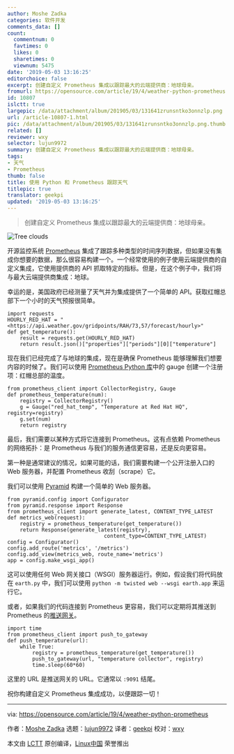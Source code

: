 ```yaml
---
author: Moshe Zadka
categories: 软件开发
comments_data: []
count:
  commentnum: 0
  favtimes: 0
  likes: 0
  sharetimes: 0
  viewnum: 5475
date: '2019-05-03 13:16:25'
editorchoice: false
excerpt: 创建自定义 Prometheus 集成以跟踪最大的云端提供商：地球母亲。
fromurl: https://opensource.com/article/19/4/weather-python-prometheus
id: 10807
islctt: true
largepic: /data/attachment/album/201905/03/131641zrunsntko3onnzlp.png
url: /article-10807-1.html
pic: /data/attachment/album/201905/03/131641zrunsntko3onnzlp.png.thumb.jpg
related: []
reviewer: wxy
selector: lujun9972
summary: 创建自定义 Prometheus 集成以跟踪最大的云端提供商：地球母亲。
tags:
- 天气
- Prometheus
thumb: false
title: 使用 Python 和 Prometheus 跟踪天气
titlepic: true
translator: geekpi
updated: '2019-05-03 13:16:25'
---
```



> 
> 创建自定义 Prometheus 集成以跟踪最大的云端提供商：地球母亲。
> 
> 
> 


![Tree clouds](/data/attachment/album/201905/03/131641zrunsntko3onnzlp.png "Tree clouds")


开源监控系统 [Prometheus](https://prometheus.io/) 集成了跟踪多种类型的时间序列数据，但如果没有集成你想要的数据，那么很容易构建一个。一个经常使用的例子使用云端提供商的自定义集成，它使用提供商的 API 抓取特定的指标。但是，在这个例子中，我们将与最大云端提供商集成：地球。


幸运的是，美国政府已经测量了天气并为集成提供了一个简单的 API。获取红帽总部下一个小时的天气预报很简单。



```
import requests
HOURLY_RED_HAT = "<https://api.weather.gov/gridpoints/RAH/73,57/forecast/hourly>"
def get_temperature():
    result = requests.get(HOURLY_RED_HAT)
    return result.json()["properties"]["periods"][0]["temperature"]
```

现在我们已经完成了与地球的集成，现在是确保 Prometheus 能够理解我们想要内容的时候了。我们可以使用 [Prometheus Python 库](https://github.com/prometheus/client_python)中的 gauge 创建一个注册项：红帽总部的温度。



```
from prometheus_client import CollectorRegistry, Gauge
def prometheus_temperature(num):
    registry = CollectorRegistry()
    g = Gauge("red_hat_temp", "Temperature at Red Hat HQ", registry=registry)
    g.set(num)
    return registry
```

最后，我们需要以某种方式将它连接到 Prometheus。这有点依赖 Prometheus 的网络拓扑：是 Prometheus 与我们的服务通信更容易，还是反向更容易。


第一种是通常建议的情况，如果可能的话，我们需要构建一个公开注册入口的 Web 服务器，并配置 Prometheus 收刮（scrape）它。


我们可以使用 [Pyramid](https://trypyramid.com/) 构建一个简单的 Web 服务器。



```
from pyramid.config import Configurator
from pyramid.response import Response
from prometheus_client import generate_latest, CONTENT_TYPE_LATEST
def metrics_web(request):
    registry = prometheus_temperature(get_temperature())
    return Response(generate_latest(registry),
                               content_type=CONTENT_TYPE_LATEST)
config = Configurator()
config.add_route('metrics', '/metrics')
config.add_view(metrics_web, route_name='metrics')
app = config.make_wsgi_app()
```

这可以使用任何 Web 网关接口（WSGI）服务器运行。例如，假设我们将代码放在 `earth.py` 中，我们可以使用 `python -m twisted web --wsgi earth.app` 来运行它。


或者，如果我们的代码连接到 Prometheus 更容易，我们可以定期将其推送到 Prometheus 的[推送网关](https://github.com/prometheus/pushgateway)。



```
import time
from prometheus_client import push_to_gateway
def push_temperature(url):
    while True:
        registry = prometheus_temperature(get_temperature())
        push_to_gateway(url, "temperature collector", registry)
        time.sleep(60*60)
```

这里的 URL 是推送网关的 URL。它通常以 `:9091` 结尾。


祝你构建自定义 Prometheus 集成成功，以便跟踪一切！




---


via: <https://opensource.com/article/19/4/weather-python-prometheus>


作者：[Moshe Zadka](https://opensource.com/users/moshez) 选题：[lujun9972](https://github.com/lujun9972) 译者：[geekpi](https://github.com/geekpi) 校对：[wxy](https://github.com/wxy)


本文由 [LCTT](https://github.com/LCTT/TranslateProject) 原创编译，[Linux中国](https://linux.cn/) 荣誉推出